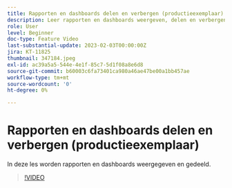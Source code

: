 ```yaml
---
title: Rapporten en dashboards delen en verbergen (productieexemplaar)
description: Leer rapporten en dashboards weergeven, delen en verbergen.
role: User
level: Beginner
doc-type: Feature Video
last-substantial-update: 2023-02-03T00:00:00Z
jira: KT-11825
thumbnail: 347184.jpeg
exl-id: ac39a5a5-544e-4e1f-85c7-5d1f08a8e6d8
source-git-commit: b60003c6fa73401ca980a46ae47be00a1bb457ae
workflow-type: tm+mt
source-wordcount: '0'
ht-degree: 0%

---
```


# Rapporten en dashboards delen en verbergen (productieexemplaar)

In deze les worden rapporten en dashboards weergegeven en gedeeld.

>[!VIDEO](https://video.tv.adobe.com/v/347184/?quality=12&learn=on)
